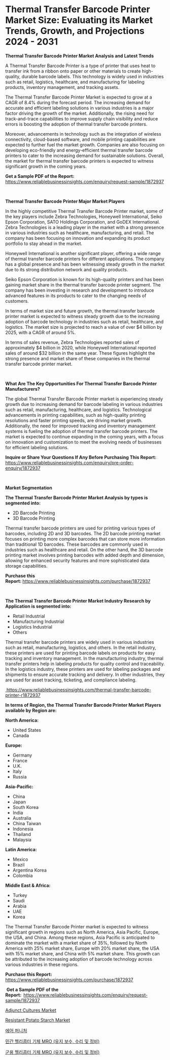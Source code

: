 <p><h1>Thermal Transfer Barcode Printer Market Size: Evaluating its Market Trends, Growth, and Projections 2024 - 2031</h1></p><p><strong>Thermal Transfer Barcode Printer Market Analysis and Latest Trends</strong></p>
<p><p>A Thermal Transfer Barcode Printer is a type of printer that uses heat to transfer ink from a ribbon onto paper or other materials to create high-quality, durable barcode labels. This technology is widely used in industries such as retail, logistics, healthcare, and manufacturing for labeling products, inventory management, and tracking assets.</p><p>The Thermal Transfer Barcode Printer Market is expected to grow at a CAGR of 8.4% during the forecast period. The increasing demand for accurate and efficient labeling solutions in various industries is a major factor driving the growth of the market. Additionally, the rising need for track-and-trace capabilities to improve supply chain visibility and reduce errors is boosting the adoption of thermal transfer barcode printers.</p><p>Moreover, advancements in technology such as the integration of wireless connectivity, cloud-based software, and mobile printing capabilities are expected to further fuel the market growth. Companies are also focusing on developing eco-friendly and energy-efficient thermal transfer barcode printers to cater to the increasing demand for sustainable solutions. Overall, the market for thermal transfer barcode printers is expected to witness significant growth in the coming years.</p></p>
<p><strong>Get a Sample PDF of the Report:&nbsp;</strong> <a href="https://www.reliablebusinessinsights.com/enquiry/request-sample/1872937">https://www.reliablebusinessinsights.com/enquiry/request-sample/1872937</a></p>
<p>&nbsp;</p>
<p><strong>Thermal Transfer Barcode Printer Major Market Players</strong></p>
<p><p>In the highly competitive Thermal Transfer Barcode Printer market, some of the key players include Zebra Technologies, Honeywell International, Seiko Epson Corporation, SATO Holdings Corporation, and GoDEX International. Zebra Technologies is a leading player in the market with a strong presence in various industries such as healthcare, manufacturing, and retail. The company has been focusing on innovation and expanding its product portfolio to stay ahead in the market.</p><p>Honeywell International is another significant player, offering a wide range of thermal transfer barcode printers for different applications. The company has a global presence and has been witnessing steady growth in the market due to its strong distribution network and quality products.</p><p>Seiko Epson Corporation is known for its high-quality printers and has been gaining market share in the thermal transfer barcode printer segment. The company has been investing in research and development to introduce advanced features in its products to cater to the changing needs of customers.</p><p>In terms of market size and future growth, the thermal transfer barcode printer market is expected to witness steady growth due to the increasing adoption of barcode technology in industries such as retail, healthcare, and logistics. The market size is projected to reach a value of over $4 billion by 2025, with a CAGR of around 5%.</p><p>In terms of sales revenue, Zebra Technologies reported sales of approximately $4 billion in 2020, while Honeywell International reported sales of around $32 billion in the same year. These figures highlight the strong presence and market share of these companies in the thermal transfer barcode printer market.</p></p>
<p>&nbsp;</p>
<p><strong>What Are The Key Opportunities For Thermal Transfer Barcode Printer Manufacturers?</strong></p>
<p><p>The global Thermal Transfer Barcode Printer market is experiencing steady growth due to increasing demand for barcode labeling in various industries such as retail, manufacturing, healthcare, and logistics. Technological advancements in printing capabilities, such as high-quality printing resolutions and faster printing speeds, are driving market growth. Additionally, the need for improved tracking and inventory management systems is fueling the adoption of thermal transfer barcode printers. The market is expected to continue expanding in the coming years, with a focus on innovation and customization to meet the evolving needs of businesses for efficient labeling solutions.</p></p>
<p><strong>Inquire or Share Your Questions If Any Before Purchasing This Report:</strong> <a href="https://www.reliablebusinessinsights.com/enquiry/pre-order-enquiry/1872937">https://www.reliablebusinessinsights.com/enquiry/pre-order-enquiry/1872937</a></p>
<p>&nbsp;</p>
<p><strong>Market Segmentation</strong></p>
<p><strong>The Thermal Transfer Barcode Printer Market Analysis by types is segmented into:</strong></p>
<p><ul><li>2D Barcode Printing</li><li>3D Barcode Printing</li></ul></p>
<p><p>Thermal transfer barcode printers are used for printing various types of barcodes, including 2D and 3D barcodes. The 2D barcode printing market focuses on printing more complex barcodes that can store more information than traditional 1D barcodes. These barcodes are commonly used in industries such as healthcare and retail. On the other hand, the 3D barcode printing market involves printing barcodes with added depth and dimension, allowing for enhanced security features and more sophisticated data storage capabilities.</p></p>
<p><strong>Purchase this Report:&nbsp;</strong><a href="https://www.reliablebusinessinsights.com/purchase/1872937">https://www.reliablebusinessinsights.com/purchase/1872937</a></p>
<p>&nbsp;</p>
<p><strong>The Thermal Transfer Barcode Printer Market Industry Research by Application is segmented into:</strong></p>
<p><ul><li>Retail Industrial</li><li>Manufacturing Industrial</li><li>Logistics Industrial</li><li>Others</li></ul></p>
<p><p>Thermal transfer barcode printers are widely used in various industries such as retail, manufacturing, logistics, and others. In the retail industry, these printers are used for printing barcode labels on products for easy tracking and inventory management. In the manufacturing industry, thermal transfer printers help in labeling products for quality control and traceability. In the logistics industry, these printers are used for labeling packages and shipments to ensure accurate tracking and delivery. In other industries, they are used for asset tracking, ticketing, and compliance labeling.</p></p>
<p><a href="https://www.reliablebusinessinsights.com/thermal-transfer-barcode-printer-r1872937">&nbsp;https://www.reliablebusinessinsights.com/thermal-transfer-barcode-printer-r1872937</a></p>
<p><strong>In terms of Region, the Thermal Transfer Barcode Printer Market Players available by Region are:</strong></p>
<p>
    <p> <strong> North America: </strong>
        <ul>
            <li>United States</li>
            <li>Canada</li>
        </ul>
        </p> 
    <p> <strong> Europe: </strong>
        <ul>
            <li>Germany</li>
            <li>France</li>
            <li>U.K.</li>
            <li>Italy</li>
            <li>Russia</li>
        </ul>
        </p> 
    <p> <strong> Asia-Pacific: </strong>
        <ul>
            <li>China</li>
            <li>Japan</li>
            <li>South Korea</li>
            <li>India</li>
            <li>Australia</li>
            <li>China Taiwan</li>
            <li>Indonesia</li>
            <li>Thailand</li>
            <li>Malaysia</li>
        </ul>
        </p> 
    <p> <strong> Latin America: </strong>
        <ul>
            <li>Mexico</li>
            <li>Brazil</li>
            <li>Argentina Korea</li>
            <li>Colombia</li>
        </ul>
        </p> 
    <p> <strong> Middle East & Africa: </strong>
        <ul>
            <li>Turkey</li>
            <li>Saudi</li>
            <li>Arabia</li>
            <li>UAE</li>
            <li>Korea</li>
        </ul>
    </p>
    </p>
<p><p>The Thermal Transfer Barcode Printer market is expected to witness significant growth in regions such as North America, Asia Pacific, Europe, the USA, and China. Among these regions, Asia Pacific is anticipated to dominate the market with a market share of 35%, followed by North America with 25% market share, Europe with 20% market share, the USA with 15% market share, and China with 5% market share. This growth can be attributed to the increasing adoption of barcode technology across various industries in these regions.</p></p>
<p><strong>Purchase this Report: </strong><a href="https://www.reliablebusinessinsights.com/purchase/1872937">https://www.reliablebusinessinsights.com/purchase/1872937</a></p>
<p>&nbsp;<strong>Get a Sample PDF of the Report:&nbsp;&nbsp;</strong><a href="https://www.reliablebusinessinsights.com/enquiry/request-sample/1872937">https://www.reliablebusinessinsights.com/enquiry/request-sample/1872937</a></p>
<p><strong></strong></p>
<p><p><a href="https://github.com/marlinacrngin/Market-Research-Report-List-1/blob/main/adjunct-cultures-market.md">Adjunct Cultures Market</a></p><p><a href="https://github.com/wnxtvsgd56/Market-Research-Report-List-1/blob/main/resistant-potato-starch-market.md">Resistant Potato Starch Market</a></p><p><a href="https://medium.com/@jesseperry626/%EC%97%90%EC%96%B4%EA%B0%80%EA%B5%AC-%EC%8B%9C%EC%9E%A5-%EC%A0%90%EC%9C%A0%EC%9C%A8-%EB%B0%8F-%EC%8B%9C%EC%9E%A5-%EB%B6%84%EC%84%9D-%EC%84%B1%EC%9E%A5-%EB%8F%99%ED%96%A5-%EB%B0%8F-2024%EB%85%84-2031%EB%85%84-%EA%B8%B0%EA%B0%84-%EC%98%88%EC%B8%A1-861726b671d2">에어 퍼니처</a></p><p><a href="https://github.com/langcat852024/Market-Research-Report-List-1/blob/main/2645609163400.md">민간 헬리콥터 기체 MRO (유지 보수, 수리 및 정비)</a></p><p><a href="https://github.com/vdhdwjyp90142/Market-Research-Report-List-2/blob/main/2495145163401.md">군용 헬리콥터 기체 MRO (유지 보수, 수리 및 정비)</a></p></p>
